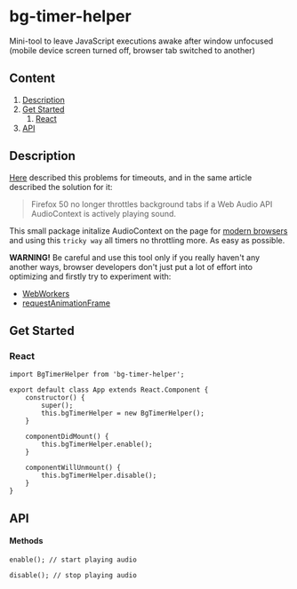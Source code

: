 # bg-timer-helper

Mini-tool to leave JavaScript executions awake after window unfocused (mobile device screen turned off, browser tab switched to another)

## Content
1. [Description](#description)
2. [Get Started](#get-started)
	1. [React](#react)
3. [API](#api)

## Description
[Here](https://developer.mozilla.org/en-US/docs/Web/API/WindowOrWorkerGlobalScope/setTimeout#Reasons_for_delays_longer_than_specified) described this problems for timeouts, and in the same article described the solution for it:

>Firefox 50 no longer throttles background tabs if a Web Audio API AudioContext is actively playing sound.

This small package initalize AudioContext on the page for [modern browsers](https://caniuse.com/#search=AudioContext) and using this `tricky way` all timers no throttling more. As easy as possible.

**WARNING!** Be careful and use this tool only if you really haven't any another ways, browser developers don't just put a lot of effort into optimizing and firstly try to experiment with:
- [WebWorkers](https://developer.mozilla.org/ru/docs/Web/API/Web_Workers_API)
- [requestAnimationFrame](https://developer.mozilla.org/ru/docs/DOM/window.requestAnimationFrame)


## Get Started

### React
```
import BgTimerHelper from 'bg-timer-helper';

export default class App extends React.Component {
	constructor() {
    	super();
        this.bgTimerHelper = new BgTimerHelper();
    }
    
    componentDidMount() {
    	this.bgTimerHelper.enable();
    }
    
    componentWillUnmount() {
    	this.bgTimerHelper.disable();
    }
}
```

## API
#### Methods
```
enable(); // start playing audio
```
```
disable(); // stop playing audio
```
